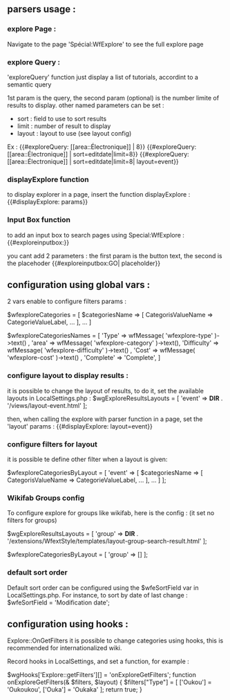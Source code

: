 

## parsers usage :

### explore Page :

Navigate to the page 'Spécial:WfExplore'  to see the full explore page

### explore Query :

'exploreQuery' function just display a list of tutorials, accordint to a semantic query

1st param is  the query, the second param (optional) is the number limite of results to display.
other named parameters can be set : 
- sort : field to use to sort results
- limit : number of result to display
- layout : layout to use (see layout config)

Ex : 
  {{#exploreQuery:  [[area::Électronique]] | 8}}
  {{#exploreQuery:  [[area::Électronique]] | sort=editdate|limit=8}}
  {{#exploreQuery:  [[area::Électronique]] | sort=editdate|limit=8| layout=event}}
  
### displayExplore function

to display explorer in a page, insert the function displayExplore :
  {{#displayExplore: params}}
  
### Input Box function

to add an input box to search pages using Special:WfExplore :
  {{#exploreinputbox:}}
  
you cant add 2 parameters : the first param is the button text, the second is the placehoder
  {{#exploreinputbox:GO| placeholder}}

  
## configuration using global vars :

2 vars enable to configure filters params :


  $wfexploreCategories = [ 
  		$categoriesName => [
  			CategorisValueName => CategorieValueLabel,
  			...
  		],
  		...
  ]

  $wfexploreCategoriesNames = [
  		'Type' => wfMessage( 'wfexplore-type' )->text() ,
  		'area' =>  wfMessage( 'wfexplore-category' )->text(),
  		'Difficulty' => wfMessage( 'wfexplore-difficulty' )->text() ,
  		'Cost' => wfMessage( 'wfexplore-cost' )->text() ,
  		'Complete' => 'Complete',
  ]

### configure layout to display results : 

it is possible to change the layout of results, to do it, set the available layouts in LocalSettings.php : 
  $wgExploreResultsLayouts = [
		'event' => __DIR__ . '/views/layout-event.html'
  ];
  
then, when calling the explore with parser function in a page, set the 'layout' params :
  {{#displayExplore: layout=event}}
  
  
### configure filters for layout

it is possible te define other filter when a layout is given:

  $wfexploreCategoriesByLayout = [
  	  'event' => [ 
  		  $categoriesName => [
  			  CategorisValueName => CategorieValueLabel,
    			...
    		],
    		...
    ]
  ];
  
### Wikifab Groups config
To configure explore for groups like wikifab, here is the config : (it set no filters for groups)

$wgExploreResultsLayouts = [
		'group' => __DIR__ . '/extensions/WfextStyle/templates/layout-group-search-result.html'
];

$wfexploreCategoriesByLayout = [
		'group' => []
];

  
### default sort order

Default sort order can be configured using the $wfeSortField var in LocalSettings.php. For instance, to sort by date of last change : 
  $wfeSortField = 'Modification date';
  
  
## configuration using hooks :

Explore::OnGetFilters
it is possible to change categories using hooks, this is recommended for internationalized wiki.

Record hooks in LocalSettings, and  set a function, for example :

  $wgHooks['Explore::getFilters'][] = 'onExploreGetFilters';
  function onExploreGetFilters(& $filters, $layout) {
  	$filters["Type"] = [
  		['Oukou'] = 'Oukoukou',
  		['Ouka'] = 'Oukaka'
  	];
 	return true;
 }

